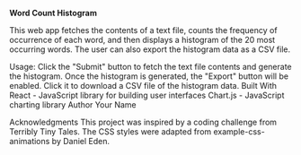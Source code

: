 **Word Count Histogram**

This web app fetches the contents of a text file, counts the frequency of occurrence of each word, and then displays a histogram of the 20 most occurring words. The user can also export the histogram data as a CSV file.

Usage:
Click the "Submit" button to fetch the text file contents and generate the histogram.
Once the histogram is generated, the "Export" button will be enabled. Click it to download a CSV file of the histogram data.
Built With
React - JavaScript library for building user interfaces
Chart.js - JavaScript charting library
Author
Your Name

Acknowledgments
This project was inspired by a coding challenge from Terribly Tiny Tales.
The CSS styles were adapted from example-css-animations by Daniel Eden.






